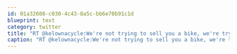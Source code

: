 ```yaml
---
id: 01a32608-c030-4c43-8a5c-bb6e70b91c1d
blueprint: text
category: twitter
title: "RT @kelownacycle:We're not trying to sell you a bike, we're trying to sell you on the passion that you'll find when you ride a bike. -Nice!"
caption: "RT @kelownacycle:We're not trying to sell you a bike, we're trying to sell you on the passion that you'll find when you ride a bike. -Nice!"
---
```

